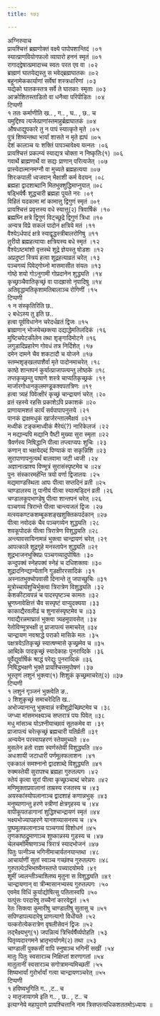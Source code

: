 ```yaml
---
title: १७३

---
```

अग्निरुवाच  
प्रायश्चित्तं ब्रह्मणोक्तं वक्ष्ये पापोपशान्तिदं ।०१  
स्यात्प्राणवियोगफलो व्यापारो हननं स्मृतं ॥०१  
रागाद्द्वेषात्प्रमादाच्च स्वतः परत एव वा ।०२  
ब्राह्मणं घातयेद्यस्तु स भवेद्ब्रह्मघातकः ॥०२  
बहूनामेककार्याणां सर्वेषां शस्त्रधारिणां ।०३  
यद्येको घातकस्तत्र सर्वे ते घातकाः स्मृताः ॥०३  
आक्रोशितस्ताडितो वा धनैव्वा परिपीडितः ।०४  
टिप्पणी  
१ ततः कर्माणीति ख.. , ग.. , घ.. , छ.. च  
यमुद्दिश्य त्यजेत्प्राणांस्तमाहुर्ब्रह्मघातकं ॥०४  
औषधाद्युपकारे तु न पापं स्यात्कृते मृते ।०५  
पुत्रं शिष्यन्तथा भार्यां शासते न मृते ह्यघं ॥०५  
देशं कालञ्च यः शक्तिं पापञ्चावेक्ष्य यत्नतः ।०६  
प्रायश्चित्तं प्रकल्प्यं स्याद्यत्र चोक्ता न निष्कृतिः(१) ॥०६  
गवार्थे ब्राह्मणार्थे वा सद्यः प्राणान् परित्यजेत् ।०७  
प्रास्येदात्मानमग्नौ वा मुच्यते ब्रह्महत्यया ॥०७  
शिरःकपाली ध्वजवान् भैक्षाशी कर्म वेदयन् ।०८  
ब्रह्महा द्वादशाब्दानि मितभुक्शुद्धिमाप्नुयात् ॥०८  
षड्भिर्वर्षैः शुद्धचारी ब्रह्महा पूयते नरः ।०९  
विहितं यदकामा मां कामात्तु द्विगुणं स्मृतं ॥०९  
प्रायश्चित्तं प्रवृत्तस्य वधे स्यात्तु(२) त्रिवार्षिकं ।१०  
ब्रह्मघ्नि क्षत्रे द्विगुणं विट्च्छूद्रे द्विगुणं त्रिधा ॥१०  
अन्यत्र विप्रे सकलं पादोनं क्षत्रिये मतं ।११  
वैश्येऽर्धपादं क्षत्रे स्याद्वृद्धस्त्रीबालरोगिषु ॥११  
तुरीयो ब्रह्महत्यायाः क्षत्रियस्य बधे स्मृतं ।१२  
वैश्येऽष्टमांशो वृत्तस्थे शूद्रे ज्ञेयस्तु षोडशः ॥१२  
अप्रदुष्टां स्त्रियं हत्वा शूद्रहत्याव्रतं चरेत् ।१३  
पञ्चगव्यं पिवेद्गोघ्नो मासमासीत संयतः ॥१३  
गोष्ठे शयो गोऽनुगामी गोप्रदानेन शुद्ध्यति ।१४  
कृच्छ्रञ्चैवातिकृच्छ्रं वा पादह्रासो नृपादिषु ॥१४  
अतिवृद्धामतिकृशामतिबालाञ्च रोगिणीं ।१५  
टिप्पणी  
१ न संस्कृतिरिति छ..  
२ बधेऽस्य तु इति छ..  
हत्वा पूर्वविधानेन चरेदर्धव्रतं द्विजः ॥१५  
ब्राह्मणान् भोजयेच्छक्त्या दद्याद्धेमतिलदिकं ।१६  
मुष्टिचपेटकीलेन तथा शृङ्गादिमोटने ॥१६  
लगुडादिप्रहारेण गोवधं तत्र निर्दिशेत् ।१७  
दमेन दामने चैव शकटादौ च योजने ॥१७  
स्तम्भशृङ्खलपाशैर्वा मृते पादोनमाचरेत् ।१८  
काष्ठे शान्तपनं कुर्यात्प्राजापत्यन्तु लोष्ठके ॥१८  
तप्तकृच्छ्रन्तु पाषाणे शस्त्रे चाप्यतिकृच्छ्रकं ।१९  
मार्जारगोधानकुलमण्डूकश्वपतत्रिणः ॥१९  
हत्वा त्र्यहं पिवेत्क्षीरं कृच्छ्रं चान्द्रायणं चरेत् ।२०  
व्रतं रहस्ये रहसि प्रकाशेऽपि प्रकाशकं ॥२०  
प्राणायामशतं कार्यं सर्वपापापनुत्तये ।२१  
पानकं द्राक्षमधुकं खार्जरन्तालमैक्षवं ॥२१  
मध्वीकं टङ्कमाध्वीकं मैरेयं(?) नारिकेलजं ।२२  
न मद्यान्यपि मद्यानि पैष्टी मुख्या सुरा स्मृता ॥२२  
त्रैवर्णस्य निषिद्धानि पीत्वा तप्त्वाप्यपः शुचिः ।२३  
कणान् वा भक्षयेदब्दं पिण्याकं वा सकृन्निशि ॥२३  
सुरापाणापनुत्यर्थं बालवामा जटी ध्वजी ।२४  
अज्ञानात्प्राश्य विण्मूत्रं सुरासंस्पृष्टमेव च ॥२४  
पुनः संस्कारमर्हन्ति त्रयो वर्णा द्विजातयः ।२५  
मद्यमाण्डस्थिता आपः पीत्वा सप्तदिनं व्रती ॥२५  
चाण्डालस्य तु पानीयं पीत्वा स्यात्षड्दिनं व्रती ।२६  
चण्डालकूपभाण्डेषु पीत्वा शान्तपनं चरेत् ॥२६  
पञ्चगव्यं त्रिरान्ते पीत्वा चान्त्यजलं द्विजः ।२७  
मत्स्यकण्टकशम्बूकशङ्खशुक्तिकपर्दकान् ॥२७  
पीत्वा नवोदकं चैव पञ्चगव्येन शुद्ध्यति ।२८  
शवकूपोदकं पीत्वा त्रिरात्रेण विशुद्ध्यति ॥२८  
अन्त्यावसायिनामन्नं भुक्त्वा चान्द्रायणं चरेत् ।२९  
आपत्काले शूद्रगृहे मनस्तापेन शुद्ध्यति ॥२९  
शूद्रभाजनभुक्विप्रः पञ्चगव्यादुपोषितः ।३०  
कन्दुपक्वं स्नेहपक्वं स्नेहं च दधिशक्तवः ॥३०  
शूद्रादनिन्द्यान्येतानि गुडक्षीररसादिकं ।३१  
अस्नातभुक्चोपवासी दिनान्ते तु जपाच्छुचिः ॥३१  
मूत्रोच्चार्यशुचिर्भुक्त्वा त्रिरात्रेण विशुद्ध्यति ।३२  
केशकीटावपन्नं च पादस्पृष्टञ्च कामतः ॥३२  
भ्रूणघ्नावेक्षित्तं चैव सस्पृष्टं वाप्युदक्यया ।३३  
काकाद्यैरवलीढं च शुनासंस्पृष्टमेव च ॥३३  
गवाद्यैरन्नमाघ्रातं भुक्त्वा त्र्यहमुपावसेत् ।३४  
रेतोविण्मूत्रभक्षी तु प्राजापत्यं समाचरेत् ॥३४  
चान्द्रायण नवश्राद्धे पराको मासिके मतः ।३५  
पक्षत्रयेऽतिकृच्छ्रं स्यात्षण्मासे कृच्छ्रमेव च ॥३५  
आब्दिके पादकृच्छ्रं स्यादेकाहः पुनराव्दिके ।३६  
पूर्वेद्युर्वार्षिकं श्राद्धं परेद्युः पुनराव्दिकं ॥३६  
निषिद्धभक्षणे भुक्ते प्रायश्चित्तमुपोषणं ।३७  
भूस्तृणं लशुनं भुक्त्वा(१) शिशुकं कृच्छ्रमाचरेत्(२) ॥३७  
टिप्पणी  
१ लशुनं गृञ्जनं भुक्त्वेति ङ..  
२ शिशुकृच्छ्रं समाचरेदिति ख..  
अभोज्यानान्तु भुक्त्वान्नं स्त्रीशूद्रोच्छिष्टमेव च ।३८  
जग्ध्वा मांसमभक्ष्यञ्च सप्तरात्रं पयः पिवेत् ॥३८  
मधु मांसञ्च योऽश्नीयाच्छावं सूतकमेव वा ।३९  
प्राजापत्यं चरेत्कृच्छ्रं ब्रह्मचारी यतिर्व्रती ॥३९  
अन्ययेन परस्वापहरणं स्तेयमुच्यते ।४०  
मुसलेन हतो राज्ञा स्वर्णस्तेयी विशुद्ध्यति ॥४०  
अधःशायी जटाधारी पर्णमूलफलाशनः ।४१  
एककालं समश्नानो द्वादशाब्दे विशुद्ध्यति ॥४१  
रुक्मस्तेयी सुरापश्च ब्रह्महा गुरुतल्पगः ।४२  
स्तेयं कृत्वा सुरां पीत्वा कृच्छ्रञ्चाब्दं चरेन्नरः ॥४२  
मणिमुक्ताप्रवालानां ताम्रस्य रजतस्य च ।४३  
अयस्कांस्योपलानाञ्च द्वादशाहं कणान्नभुक् ॥४३  
मनुष्याणान्तु हरणे स्त्रीणां क्षेत्रगृहस्य च ।४४  
वापीकूपतडागानां शुद्धिश्चान्द्रायणं स्मृतं ॥४४  
भक्ष्यभोज्यापहरणे यानशय्यासनस्य च ।४५  
पुष्पमूलफलानाञ्च पञ्चगव्यं विशोधनं ॥४५  
तृणकाष्ठद्रुमाणाञ्च शुष्कान्नस्य गुडस्य च ।४७  
चेलचर्मामिषाणाञ्च त्रिरात्रं स्यादभोजनं ॥४७  
पितुः पत्नीञ्च भगिनीमाचार्यतनयान्तथा ।४८  
आचार्याणीं सुतां स्वाञ्च गच्छंश्च गुरुतल्पगः ॥४८  
गुरुतल्पेऽभिभाष्यैनस्तप्ते पच्यादयोमये ।४९  
शूमीं ज्वलन्तीञ्चाश्लिष्य मृतुना स विशुद्ध्यति ॥४९  
चान्द्रायणान् वा त्रीन्मासानभ्यस्य गुरुतल्पगः ।५०  
एवमेव विधिं कुर्याद्योषित्सु पतितास्वपि ॥५०  
यत्पुंसः परदारेषु तच्चैनां कारयेद्व्रतं ।५१  
रेतः सिक्त्वा कुमारीषु चाण्डालीषु सुतासु च ॥५१  
सपिण्डापत्यदारेषु प्राणत्यागो विधीयते ।५२  
यत्करोत्येकरात्रेण वृषलीसेवनं द्विजः ॥५२  
तद्भैक्ष्यभुग्(१) जपन्नित्यं त्रिभिर्वर्षैर्व्यपोहति ।५३  
पितृव्यदारगमने भ्रातृभार्यागमे(२) तथा ॥५३  
चाण्डालीं पुक्कसीं वापि स्नुषाञ्च भगिनीं सखीं ।५४  
मातुः पितुः स्वसारञ्च निक्षिप्तां शरणागतां ॥५४  
मातुलानीं स्वसारञ्च सगोत्रामन्यमिच्छतीं ।५५  
शिष्यभार्यां गुरोर्भार्यां गत्वा चान्द्रायणञ्चरेत् ॥५५  
टिप्पणी  
१ हविष्यभुगिति ग.. ,ट.. च  
२ मातृजायागमे इति ग.. , छ.. , ट.. च  
इत्याग्नेये महापुराणे प्रायश्चित्तानि नाम त्रिसप्तत्यधिकशततमोऽध्यायः ॥